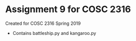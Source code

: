 # Assignment 9 for COSC 2316

Created for COSC 2316 Spring 2019
- Contains battleship.py and kangaroo.py
